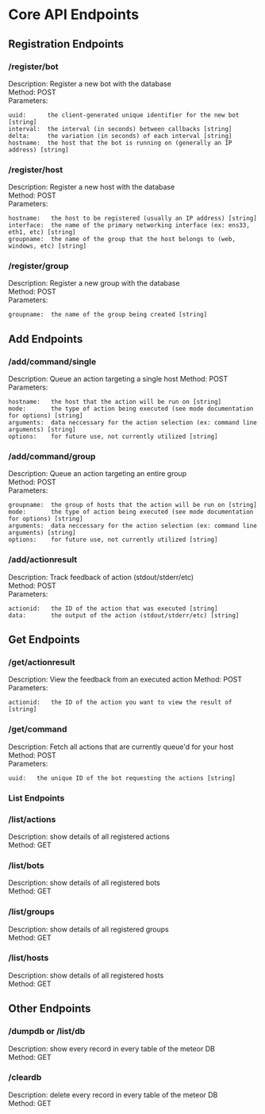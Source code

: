 # Core API Endpoints

## Registration Endpoints

### /register/bot  
Description:  Register a new bot with the database  
Method: POST  
Parameters: 
```
uuid:      the client-generated unique identifier for the new bot [string]
interval:  the interval (in seconds) between callbacks [string]
delta:     the variation (in seconds) of each interval [string]
hostname:  the host that the bot is running on (generally an IP address) [string]
```

### /register/host 
Description:  Register a new host with the database  
Method: POST  
Parameters: 
```
hostname:   the host to be registered (usually an IP address) [string]
interface:  the name of the primary networking interface (ex: ens33, eth1, etc) [string]
groupname:  the name of the group that the host belongs to (web, windows, etc) [string]
```

### /register/group
Description:  Register a new group with the database  
Method: POST  
Parameters: 
```
groupname:  the name of the group being created [string]
```

## Add Endpoints
### /add/command/single
Description:  Queue an action targeting a single host
Method: POST  
Parameters: 
```
hostname:   the host that the action will be run on [string]
mode:       the type of action being executed (see mode documentation for options) [string]
arguments:  data neccessary for the action selection (ex: command line arguments) [string]
options:    for future use, not currently utilized [string]
```

### /add/command/group
Description:  Queue an action targeting an entire group  
Method: POST  
Parameters: 
```
groupname:  the group of hosts that the action will be run on [string]
mode:       the type of action being executed (see mode documentation for options) [string]
arguments:  data neccessary for the action selection (ex: command line arguments) [string]
options:    for future use, not currently utilized [string]
```

### /add/actionresult
Description:  Track feedback of action (stdout/stderr/etc)  
Method: POST  
Parameters: 
```
actionid:   the ID of the action that was executed [string] 
data:       the output of the action (stdout/stderr/etc) [string]
```
## Get Endpoints
### /get/actionresult
Description:  View the feedback from an executed action
Method: POST  
Parameters: 
```
actionid:   the ID of the action you want to view the result of [string]
```

### /get/command
Description:  Fetch all actions that are currently queue'd for your host
Method: POST  
Parameters: 
```
uuid:   the unique ID of the bot requesting the actions [string]
```

### List Endpoints
### /list/actions
Description:  show details of all registered actions  
Method: GET

### /list/bots
Description:  show details of all registered bots  
Method: GET 

### /list/groups
Description:  show details of all registered groups  
Method: GET

### /list/hosts
Description:  show details of all registered hosts  
Method: GET

## Other Endpoints
### /dumpdb or /list/db
Description:  show every record in every table of the meteor DB  
Method: GET

### /cleardb
Description:  delete every record in every table of the meteor DB  
Method: GET

